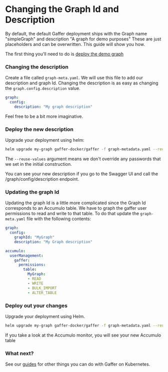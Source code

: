 Changing the Graph Id and Description
=======================================
By default, the default Gaffer deployment ships with the Graph name "simpleGraph" and description "A  graph for demo purposes" These are just placeholders and can be overwritten. This guide will show you how.

The first thing you'll need to do is [deploy the demo graph](./deploy-demo-graph.md)

### Changing the description
Create a file called `graph-meta.yaml`. We will use this file to add our description and graph Id.
Changing the description is as easy as changing the `graph.config.description` value.
```yaml
graph:
  config:
    description: "My graph description"
```
Feel free to be a bit more imaginative.

### Deploy the new description
Upgrade your deployment using helm:

```bash
helm upgrade my-graph gaffer-docker/gaffer -f graph-metadata.yaml --reuse-values
```

The `--reuse-values` argument means we don't override any passwords that we set in the initial construction.

You can see your new description if you go to the Swagger UI and call the /graph/config/description endpoint.

### Updating the graph Id
Updating the graph Id is a little more complicated since the Graph Id corresponds to an Accumulo table. We have to graph the gaffer user permissions to read and write to that table. To do that update the `graph-meta.yaml` file with the following contents:
```yaml
graph:
  config:
    graphId: "MyGraph"
    description: "My Graph description"

accumulo:
  userManagement:
    gaffer:
      permissions:
        table:
          MyGraph:
          - READ
          - WRITE
          - BULK_IMPORT
          - ALTER_TABLE
```

### Deploy out your changes
Upgrade your deployment using Helm.
```bash
helm upgrade my-graph gaffer-docker/gaffer -f graph-metadata.yaml --reuse-values
```

If you take a look at the Accumulo monitor, you will see your new Accumulo table

### What next?
See our [guides](./guides.md) for other things you can do with Gaffer on Kubernetes.